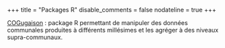+++
title = "Packages R"
disable_comments = false
nodateline = true
+++

[COGugaison](https://antuki.github.io/COGugaison/) : package R permettant de manipuler des données communales produites à différents millésimes et les agréger à des niveaux supra-communaux. 
